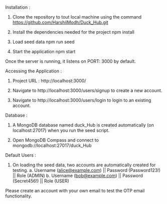 Installation :

1. Clone the repository to tout local machine using the command
   https://github.com/HarshilModh/Duck_Hub.git

2. Install the dependencies needed for the project
   npm install 

3. Load seed data 
   npm run seed

4. Start the application
   npm start

Once the server is running, it listens on PORT: 3000 by default.

Accessing the Application : 

1. Project URL : http://localhost:3000/

2. Navigate to http://localhost:3000/users/signup to create a new account.

3. Navigate to http://localhost:3000/users/login to login to an existing account.

Database :

1. A MongoDB database named duck_Hub is created automatically (on localhost:27017) when you run the seed script.

2. Open MongoDB Compass and connect to mongodb://localhost:27017/duck_Hub

Default Users :

1. On loading the seed data, two accounts are automatically created for testing.
   a. Username (alice@example.com) || Password (Password123!) || Role (ADMIN)
   b. Username (bob@example.com) || Password (Secret456!) || Role (USER)
   
Please create an account with your own email to test the OTP email functionality.
